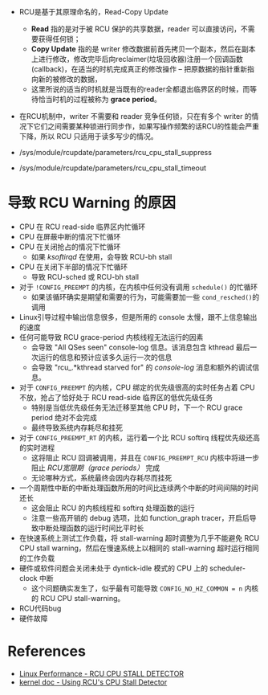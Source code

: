 * RCU是基于其原理命名的，Read-Copy Update
  * **Read** 指的是对于被 RCU 保护的共享数据，reader 可以直接访问，不需要获得任何锁；
  * **Copy Update** 指的是 writer 修改数据前首先拷贝一个副本，然后在副本上进行修改，修改完毕后向reclaimer(垃圾回收器)注册一个回调函数(callback)，在适当的时机完成真正的修改操作 – 把原数据的指针重新指向新的被修改的数据，
  * 这里所说的适当的时机就是当既有的reader全都退出临界区的时候，而等待恰当时机的过程被称为 **grace period**。
* 在RCU机制中，writer 不需要和 reader 竞争任何锁，只在有多个 writer 的情况下它们之间需要某种锁进行同步作，如果写操作频繁的话RCU的性能会严重下降，所以 RCU 只适用于读多写少的情况。

* /sys/module/rcupdate/parameters/rcu_cpu_stall_suppress
* /sys/module/rcupdate/parameters/rcu_cpu_stall_timeout

# 导致 RCU Warning 的原因
* CPU 在 RCU read-side 临界区内忙循环
* CPU 在屏蔽中断的情况下忙循环
* CPU 在关闭抢占的情况下忙循环
  * 如果 *ksoftirqd* 在使用，会导致 RCU-bh stall
* CPU 在关闭下半部的情况下忙循环
  * 导致 RCU-sched 或 RCU-bh stall
* 对于 `!CONFIG_PREEMPT` 的内核，在内核中任何没有调用 `schedule()` 的忙循环
  * 如果该循环确实是期望和需要的行为，可能需要加一些 `cond_resched()`的调用
* Linux引导过程中输出信息很多，但是所用的 console 太慢，跟不上信息输出的速度
* 任何可能导致 RCU grace-period 内核线程无法运行的因素
  * 会导致 "All QSes seen" console-log 信息。该消息包含 kthread 最后一次运行的信息和预计应该多久运行一次的信息
  * 会导致 "rcu_.*kthread starved for" 的 *console-log* 消息和额外的调试信息。
* 对于 `CONFIG_PREEMPT` 的内核，CPU 绑定的优先级很高的实时任务占着 CPU 不放，抢占了恰好处于 RCU read-side 临界区的低优先级任务
  * 特别是当低优先级任务无法迁移至其他 CPU 时，下一个 RCU grace period 绝对不会完成
  * 最终导致系统内存耗尽和挂死
* 对于 `CONFIG_PREEMPT_RT` 的内核，运行着一个比 RCU softirq 线程优先级还高的实时进程
  * 这将阻止 RCU 回调被调用，并且在 `CONFIG_PREEMPT_RCU` 内核中将进一步阻止 *RCU宽限期（grace periods）* 完成
  * 无论哪种方式，系统最终会因内存耗尽而挂死
* 一个周期性中断的中断处理函数所用的时间比连续两个中断的时间间隔的时间还长
  * 这会阻止 RCU 的内核线程和 softirq 处理函数的运行
  * 注意一些高开销的 debug 选项，比如 function_graph tracer，开启后导致中断处理函数的运行时间比平时长
* 在快速系统上测试工作负载，将 stall-warning 超时调整为几乎不能避免 RCU CPU stall warning，然后在慢速系统上以相同的 stall-warning 超时运行相同的工作负载
* 硬件或软件问题会关闭未处于 dyntick-idle 模式的 CPU 上的 scheduler-clock 中断
  * 这个问题确实发生了，似乎最有可能导致 `CONFIG_NO_HZ_COMMON = n` 内核的 RCU CPU stall-warning。
* RCU代码bug
* 硬件故障

# References
- [Linux Performance - RCU CPU STALL DETECTOR](http://linuxperf.com/?p=125)
- [kernel doc - Using RCU's CPU Stall Detector](https://www.kernel.org/doc/Documentation/RCU/stallwarn.txt)
